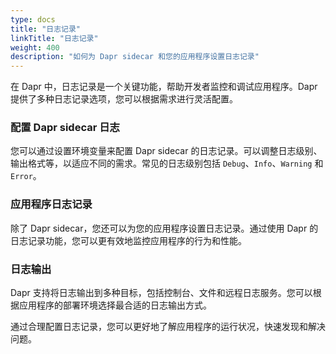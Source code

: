 ```yaml
---
type: docs
title: "日志记录"
linkTitle: "日志记录"
weight: 400
description: "如何为 Dapr sidecar 和您的应用程序设置日志记录"
---
```


在 Dapr 中，日志记录是一个关键功能，帮助开发者监控和调试应用程序。Dapr 提供了多种日志记录选项，您可以根据需求进行灵活配置。

### 配置 Dapr sidecar 日志

您可以通过设置环境变量来配置 Dapr sidecar 的日志记录。可以调整日志级别、输出格式等，以适应不同的需求。常见的日志级别包括 `Debug`、`Info`、`Warning` 和 `Error`。

### 应用程序日志记录

除了 Dapr sidecar，您还可以为您的应用程序设置日志记录。通过使用 Dapr 的日志记录功能，您可以更有效地监控应用程序的行为和性能。

### 日志输出

Dapr 支持将日志输出到多种目标，包括控制台、文件和远程日志服务。您可以根据应用程序的部署环境选择最合适的日志输出方式。

通过合理配置日志记录，您可以更好地了解应用程序的运行状况，快速发现和解决问题。